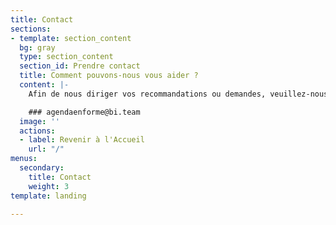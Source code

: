 ```yaml
---
title: Contact
sections:
- template: section_content
  bg: gray
  type: section_content
  section_id: Prendre contact
  title: Comment pouvons-nous vous aider ?
  content: |-
    Afin de nous diriger vos recommandations ou demandes, veuillez-nous écrire à :

    ### agendaenforme@bi.team
  image: ''
  actions:
  - label: Revenir à l'Accueil
    url: "/"
menus:
  secondary:
    title: Contact
    weight: 3
template: landing

---
```

